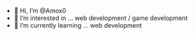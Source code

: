 - 👋 Hi, I’m @Amox0
- 👀 I’m interested in ... web development / game development
- 🌱 I’m currently learning ... web development

<!---
Amox0/Amox0 is a ✨ special ✨ repository because its `README.md` (this file) appears on your GitHub profile.
You can click the Preview link to take a look at your changes.
--->
